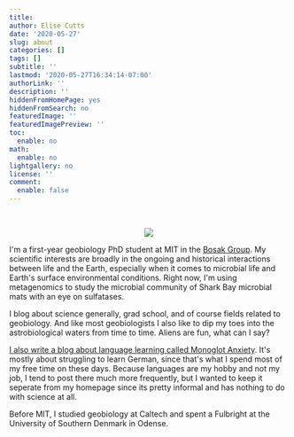 ```yaml
---
title:  
author: Elise Cutts
date: '2020-05-27'
slug: about
categories: []
tags: []
subtitle: ''
lastmod: '2020-05-27T16:34:14-07:00'
authorLink: ''
description: ''
hiddenFromHomePage: yes
hiddenFromSearch: no
featuredImage: ''
featuredImagePreview: ''
toc:
  enable: no
math:
  enable: no
lightgallery: no
license: ''
comment:
  enable: false
---
```


<br>

<center>

![](images/me_geologisthat.jpg)

</center>

I'm a first-year geobiology PhD student at MIT in the [Bosak Group](http://bosaklab.scripts.mit.edu/). My scientific interests are broadly in the ongoing and historical interactions between life and the Earth, especially when it comes to microbial life and Earth's surface environmental conditions. Right now, I'm using metagenomics to study the microbial community of Shark Bay microbial mats with an eye on sulfatases.

I blog about science generally, grad school, and of course fields related to geobiology. And like most geobiologists I also like to dip my toes into the astrobiological waters from time to time. Aliens are fun, what can I say? 

[I also write a blog about language learning called Monoglot Anxiety](http://www.monoglotanxiety.com). It's mostly about struggling to learn German, since that's what I spend most of my free time on these days. Because languages are my hobby and not my job, I tend to post there much more frequently, but I wanted to keep it seperate from my homepage since its pretty informal and has nothing to do with science at all. 

Before MIT, I studied geobiology at Caltech and spent a Fulbright at the University of Southern Denmark in Odense. 